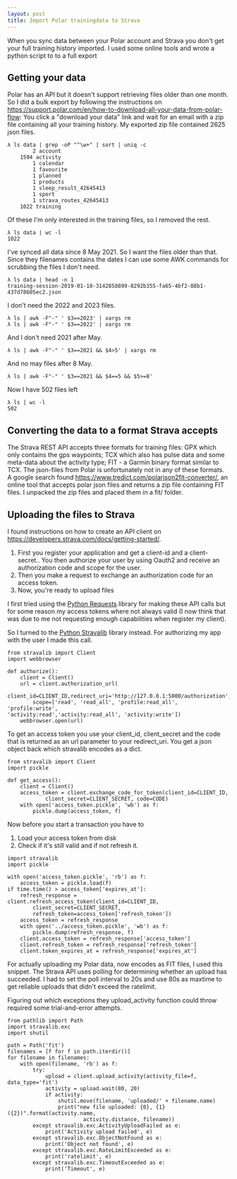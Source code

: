 ```yaml
---
layout: post
title: Import Polar trainingdata to Strava
---
```


<!-- excerpt start -->
When you sync data between your Polar account and Strava you don't get your full training history imported. I used some online tools and wrote a python script to to a full export
<!-- excerpt end -->

## Getting your data

Polar has an API but it doesn't support retrieving files older than one month. So I did a bulk export by following the instructions on https://support.polar.com/en/how-to-download-all-your-data-from-polar-flow: You click a "download your data" link and wait for an email with a zip file containing all your training history. My exported zip file contained 2625 json files.

```
λ ls data | grep -oP "^\w+" | sort | uniq -c
        2 account
    1594 activity
        1 calendar
        1 favourite
        1 planned
        1 products
        1 sleep_result_42645413
        1 sport
        1 strava_routes_42645413
    1022 training
```

Of these I'm only interested in the training files, so I removed the rest.

    λ ls data | wc -l
    1022

I've synced all data since 8 May 2021. So I want the files older than that. Since they filenames contains the dates I can use some AWK commands for scrubbing the files I don't need.

    λ ls data | head -n 1
    training-session-2019-01-18-3142858899-8292b355-fa65-4bf2-88b1-437d78605ec2.json

I don't need the 2022 and 2023 files.

    λ ls | awk -F"-" ' $3==2023' | xargs rm
    λ ls | awk -F"-" ' $3==2022' | xargs rm

And I don't need 2021 after May.

    λ ls | awk -F"-" ' $3==2021 && $4>5' | xargs rm

And no may files after 8 May.

    λ ls | awk -F"-" ' $3==2021 && $4==5 && $5>=8'

Now I have 502 files left

    λ ls | wc -l
    502

## Converting the data to a format Strava accepts

The Strava REST API accepts three formats for training files: GPX which only contains the gps waypoints; TCX which also has pulse data and some meta-data about the activity type; FIT - a Garmin binary format similar to TCX. The json-files from Polar is unfortunately not in any of these formats. A google search found https://www.tredict.com/polarjson2fit-converter/, an online tool that accepts polar json files and returns a zip file containing FIT files. I unpacked the zip files and placed them in a fit/ folder.

## Uploading the files to Strava

I found instructions on how to create an API client on  https://developers.strava.com/docs/getting-started/. 

1. First you register your application and get a client-id and a client-secret.. You then authorize your user by using Oauth2 and receive an authorization code and scope for the user.
2. Then you make a request to exchange an authorization code for an access token.
3. Now, you're ready to upload files

I first tried using the [Python Requests](https://requests.readthedocs.io/en/latest/) library for making these API calls but for some reason my access tokens where not always valid (I now think that was due to me not requesting enough capabilities when register my client).

So I turned to the [Python Stravalib](https://stravalib.readthedocs.io/en/latest/) library instead. For authorizing my app with the user I made this call.

```
from stravalib import Client
import webbrowser

def authorize():
    client = Client()
    url = client.authorization_url(
    	client_id=CLIENT_ID,redirect_uri='http://127.0.0.1:5000/authorization',
        scope=['read', 'read_all', 'profile:read_all', 'profile:write', 		    				   'activity:read','activity:read_all', 'activity:write'])
    webbrowser.open(url)
```

To get an access token you use your client_id, client_secret and the code that is returned as an url parameter to your redirect_uri.  You get a json object back which stravalib encodes as a dict.

```
from stravalib import Client
import pickle

def get_access():
	client = Client()
    access_token = client.exchange_code_for_token(client_id=CLIENT_ID,
            client_secret=CLIENT_SECRET, code=CODE)
    with open('access_token.pickle', 'wb') as f:
        pickle.dump(access_token, f)
```

Now before you start a transaction you have to 

1. Load your access token from disk
2. Check if it's still valid and if not refresh it.

```
import stravalib
import pickle

with open('access_token.pickle', 'rb') as f:
    access_token = pickle.load(f)
if time.time() > access_token['expires_at']:
    refresh_response = client.refresh_access_token(client_id=CLIENT_ID, 
    	client_secret=CLIENT_SECRET,
    	refresh_token=access_token['refresh_token'])
    access_token = refresh_response    
    with open('../access_token.pickle', 'wb') as f:
        pickle.dump(refresh_response, f)
    client.access_token = refresh_response['access_token']
    client.refresh_token = refresh_response['refresh_token']
    client.token_expires_at = refresh_response['expires_at']

```

For actually uploading my Polar data, now encodes as FIT files, I used this snippet. The Strava API uses polling for determining whether an upload has succeeded. I had to set the poll interval to 20s and use 80s as maxtime to get reliable uploads that didn't exceed the ratelimit.

Figuring out which exceptions they upload_activity function could throw required some trial-and-error attempts.

```
from pathlib import Path
import stravalib.exc
import shutil

path = Path('fit')
filenames = [f for f in path.iterdir()]
for filename in filenames:
    with open(filename, 'rb') as f:
        try:
            upload = client.upload_activity(activity_file=f, data_type='fit')
            activity = upload.wait(80, 20)
            if activity:
                shutil.move(filename, 'uploaded/' + filename.name)
                print("new file uploaded: {0}, {1} ({2})".format(activity.name,
                		activity.distance, filename))
        except stravalib.exc.ActivityUploadFailed as e:
            print('Activity upload failed', e)
        except stravalib.exc.ObjectNotFound as e:
            print('Object not found', e)
        except stravalib.exc.RateLimitExceeded as e:
            print('ratelimit', e)
        except stravalib.exc.TimeoutExceeded as e:
            print('Timeout', e)

```

